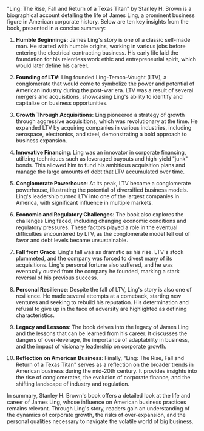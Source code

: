 "Ling: The Rise, Fall and Return of a Texas Titan" by Stanley H. Brown is a biographical account detailing the life of James Ling, a prominent business figure in American corporate history. Below are ten key insights from the book, presented in a concise summary:

1. **Humble Beginnings**: James Ling's story is one of a classic self-made man. He started with humble origins, working in various jobs before entering the electrical contracting business. His early life laid the foundation for his relentless work ethic and entrepreneurial spirit, which would later define his career.

2. **Founding of LTV**: Ling founded Ling-Temco-Vought (LTV), a conglomerate that would come to symbolize the power and potential of American industry during the post-war era. LTV was a result of several mergers and acquisitions, showcasing Ling's ability to identify and capitalize on business opportunities.

3. **Growth Through Acquisitions**: Ling pioneered a strategy of growth through aggressive acquisitions, which was revolutionary at the time. He expanded LTV by acquiring companies in various industries, including aerospace, electronics, and steel, demonstrating a bold approach to business expansion.

4. **Innovative Financing**: Ling was an innovator in corporate financing, utilizing techniques such as leveraged buyouts and high-yield "junk" bonds. This allowed him to fund his ambitious acquisition plans and manage the large amounts of debt that LTV accumulated over time.

5. **Conglomerate Powerhouse**: At its peak, LTV became a conglomerate powerhouse, illustrating the potential of diversified business models. Ling's leadership turned LTV into one of the largest companies in America, with significant influence in multiple markets.

6. **Economic and Regulatory Challenges**: The book also explores the challenges Ling faced, including changing economic conditions and regulatory pressures. These factors played a role in the eventual difficulties encountered by LTV, as the conglomerate model fell out of favor and debt levels became unsustainable.

7. **Fall from Grace**: Ling's fall was as dramatic as his rise. LTV's stock plummeted, and the company was forced to divest many of its acquisitions. Ling's personal fortune also suffered, and he was eventually ousted from the company he founded, marking a stark reversal of his previous success.

8. **Personal Resilience**: Despite the fall of LTV, Ling's story is also one of resilience. He made several attempts at a comeback, starting new ventures and seeking to rebuild his reputation. His determination and refusal to give up in the face of adversity are highlighted as defining characteristics.

9. **Legacy and Lessons**: The book delves into the legacy of James Ling and the lessons that can be learned from his career. It discusses the dangers of over-leverage, the importance of adaptability in business, and the impact of visionary leadership on corporate growth.

10. **Reflection on American Business**: Finally, "Ling: The Rise, Fall and Return of a Texas Titan" serves as a reflection on the broader trends in American business during the mid-20th century. It provides insights into the rise of conglomerates, the evolution of corporate finance, and the shifting landscape of industry and regulation.

In summary, Stanley H. Brown's book offers a detailed look at the life and career of James Ling, whose influence on American business practices remains relevant. Through Ling's story, readers gain an understanding of the dynamics of corporate growth, the risks of over-expansion, and the personal qualities necessary to navigate the volatile world of big business.
